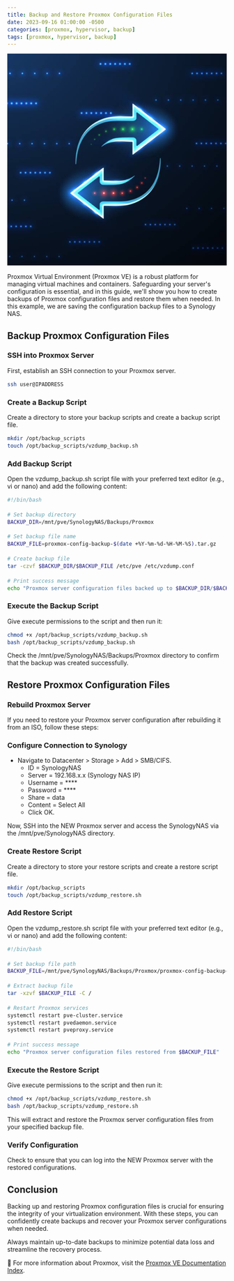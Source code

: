 ```yaml
---
title: Backup and Restore Proxmox Configuration Files
date: 2023-09-16 01:00:00 -0500
categories: [proxmox, hypervisor, backup]
tags: [proxmox, hypervisor, backup]
---
```


![Backup and Restore Proxmox Configuration Files](/assets/img/posts/2023/backup_restore_proxmox_config/backup_restore_proxmox_config.jpg)


Proxmox Virtual Environment (Proxmox VE) is a robust platform for managing virtual machines and containers. Safeguarding your server's configuration is essential, and in this guide, we'll show you how to create backups of Proxmox configuration files and restore them when needed. In this example, we are saving the configuration backup files to a Synology NAS.

## Backup Proxmox Configuration Files

### SSH into Proxmox Server

First, establish an SSH connection to your Proxmox server.

```bash
ssh user@IPADDRESS
```

### Create a Backup Script

Create a directory to store your backup scripts and create a backup script file.

```bash
mkdir /opt/backup_scripts
touch /opt/backup_scripts/vzdump_backup.sh
```

### Add Backup Script

Open the vzdump_backup.sh script file with your preferred text editor (e.g., vi or nano) and add the following content:

```bash
#!/bin/bash

# Set backup directory
BACKUP_DIR=/mnt/pve/SynologyNAS/Backups/Proxmox

# Set backup file name
BACKUP_FILE=proxmox-config-backup-$(date +%Y-%m-%d-%H-%M-%S).tar.gz

# Create backup file
tar -czvf $BACKUP_DIR/$BACKUP_FILE /etc/pve /etc/vzdump.conf

# Print success message
echo "Proxmox server configuration files backed up to $BACKUP_DIR/$BACKUP_FILE"
```

### Execute the Backup Script
Give execute permissions to the script and then run it:

```bash
chmod +x /opt/backup_scripts/vzdump_backup.sh
bash /opt/backup_scripts/vzdump_backup.sh
```

Check the /mnt/pve/SynologyNAS/Backups/Proxmox directory to confirm that the backup was created successfully.



## Restore Proxmox Configuration Files

### Rebuild Proxmox Server

If you need to restore your Proxmox server configuration after rebuilding it from an ISO, follow these steps:

### Configure Connection to Synology
- Navigate to Datacenter > Storage > Add > SMB/CIFS.
   - ID = SynologyNAS
   - Server = 192.168.x.x (Synology NAS IP)
   - Username = ****
   - Password = ****
   - Share = data
   - Content = Select All
   - Click OK.


Now, SSH into the NEW Proxmox server and access the SynologyNAS via the /mnt/pve/SynologyNAS directory.


### Create Restore Script

Create a directory to store your restore scripts and create a restore script file.
```bash
mkdir /opt/backup_scripts
touch /opt/backup_scripts/vzdump_restore.sh
```

### Add Restore Script

Open the vzdump_restore.sh script file with your preferred text editor (e.g., vi or nano) and add the following content:

```bash
#!/bin/bash

# Set backup file path
BACKUP_FILE=/mnt/pve/SynologyNAS/Backups/Proxmox/proxmox-config-backup-FILE-NAME-HERE.tar.gz

# Extract backup file
tar -xzvf $BACKUP_FILE -C /

# Restart Proxmox services
systemctl restart pve-cluster.service
systemctl restart pvedaemon.service
systemctl restart pveproxy.service

# Print success message
echo "Proxmox server configuration files restored from $BACKUP_FILE"
```

### Execute the Restore Script
Give execute permissions to the script and then run it:

```bash
chmod +x /opt/backup_scripts/vzdump_restore.sh
bash /opt/backup_scripts/vzdump_restore.sh
```

This will extract and restore the Proxmox server configuration files from your specified backup file.

### Verify Configuration

Check to ensure that you can log into the NEW Proxmox server with the restored configurations.


## Conclusion

Backing up and restoring Proxmox configuration files is crucial for ensuring the integrity of your virtualization environment. With these steps, you can confidently create backups and recover your Proxmox server configurations when needed.

Always maintain up-to-date backups to minimize potential data loss and streamline the recovery process.


📝 For more information about Proxmox, visit the [Proxmox VE Documentation Index](https://pve.proxmox.com/pve-docs/).
